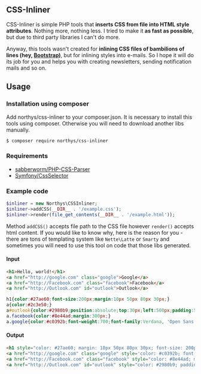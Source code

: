 CSS-Inliner
-------

CSS-Inliner is simple PHP tools that **inserts CSS from file into HTML style attributes**. Nothing more, nothing less.
I tried to make it **as fast as possible**, but due to third party libraries I can't do more.

Anyway, this tools wasn't created for **inlining CSS files of bambilions of lines (hey, [Bootstrap](http://getbootstrap.com))**, but for inlining styles into e-mails. So I hope it will do its job for you and helps you with creating newsletters, sending notification mails and so on.

## Usage

### Installation using composer

Add northys/css-inliner to your composer.json. It is necessary to install this tools using composer. Otherwise you will need to download another libs manually.

```sh
$ composer require northys/css-inliner
```

### Requirements

 - [sabberworm/PHP-CSS-Parser](https://github.com/sabberworm/PHP-CSS-Parser)
 - [Symfony/CssSelector](https://github.com/symfony/CssSelector)

### Example code

```php
$inliner = new Northys\CSSInliner;
$inliner->addCSS(__DIR__ . '/example.css');
$inliner->render(file_get_contents(__DIR__ . '/example.html'));
```

Method `addCSS()` accepts file path to the CSS file however `render()` accepts html content.
If you would like to know why, here is the reason for you - there are tons of templating system like `Nette\Latte` or `Smarty` and sometimes you will need to use this tool on code that those libs generated.

#### Input

```html
<h1>Hello, world!</h1>
<a href="http://google.com" class="google">Google</a>
<a href="http://Facebook.com" class="facebook">Facebook</a>
<a href="http://Outlook.com" id="outlook">Outlook</a>
```
```css
h1{color:#27ae60;font-size:200px;margin:10px 50px 80px 30px;}
a{color:#2c3e50;}
a#outlook{color:#2980b9;position:absolute;top:30px;left:500px;padding:50px;}
a.facebook{color:#8e44ad;margin:300px;}
a.google{color:#c0392b;font-weight:700;font-family:Verdana, 'Open Sans';font-size:30px;}
```

#### Output

```html
<h1 style="color: #27ae60; margin: 10px 50px 80px 30px; font-size: 200px;">Hello, world!</h1>
<a href="http://google.com" class="google" style='color: #c0392b; font-weight: 700; font-family: "Verdana","Open Sans"; font-size: 30px;'>Google</a>
<a href="http://Facebook.com" class="facebook" style="color: #8e44ad; margin: 300px;">Facebook</a>
<a href="http://Outlook.com" id="outlook" style="color: #2980b9; padding: 50; position: absolute; top: 30px; left: 500px;">Outlook</a>
```
